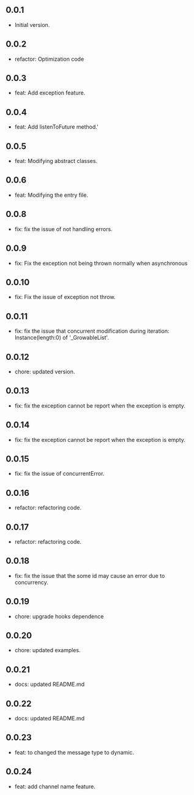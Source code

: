 ## 0.0.1

- Initial version.

## 0.0.2
- refactor: Optimization code

## 0.0.3
- feat: Add exception feature.

## 0.0.4
- feat: Add listenToFuture method.'

## 0.0.5
- feat: Modifying abstract classes.

## 0.0.6
- feat: Modifying the entry file.

## 0.0.8
- fix: fix the issue of not handling errors.
 
## 0.0.9

- fix: Fix the exception not being thrown normally when asynchronous

## 0.0.10
- fix: Fix the issue of exception not throw.

## 0.0.11
- fix: fix the issue that concurrent modification during iteration: Instance(length:0) of '_GrowableList'.

## 0.0.12
- chore: updated version.

## 0.0.13
- fix: fix the exception cannot be report when the exception is empty.

## 0.0.14

- fix: fix the exception cannot be report when the exception is empty.

## 0.0.15

- fix: fix the issue of concurrentError.

## 0.0.16

- refactor: refactoring code.

## 0.0.17

- refactor: refactoring code.

## 0.0.18

- fix: fix the issue that the some id may cause an error due to concurrency.

## 0.0.19

- chore: upgrade hooks dependence

## 0.0.20

- chore: updated examples.

## 0.0.21

- docs: updated README.md

## 0.0.22

- docs: updated README.md

## 0.0.23

- feat: to changed the message type to dynamic.

## 0.0.24

- feat: add channel name feature.
